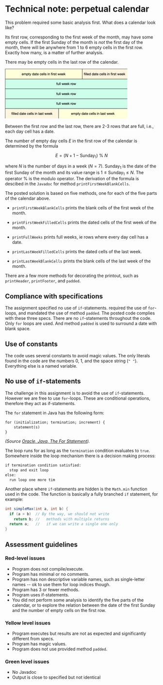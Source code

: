 # Technical note: perpetual calendar

This problem required some basic analysis first. What does a calendar look like? 

Its first row, corresponding to the first week of the month, may have some empty cells. If the first Sunday of the month is *not* the first day of the month, there will be anywhere from 1 to 6 empty cells in the first row. Exactly how many, is a matter of further analysis.

There may be empty cells in the last row of the calendar.

![](PerpetualCalendar.png)

Between the first row and the last row, there are 2-3 rows that are full, i.e., each day cell has a date.

The number of empty day cells $E$ in the first row of the calendar is determined by the formula

$$
E = (N+1-\text{Sunday}_1)\ \%\ N
$$

where $N$ is the number of days in a week ($N=7$). $\text{Sunday}_1$ is the date of the first Sunday of the month and its value range is $1\leq\text{Sunday}_1\leq N$. The operator $\%$ is the modulo operator. The derivation of the formula is descibed in the ``Javadoc`` for method ``printFirstWeekBlankCells``.

The posted solution is based on five methods, one for each of the five parts of the calendar above.

* ``printFirstWeekBlankCells`` prints the blank cells of the first week of the month.

* ``printFirstWeekFilledCells`` prints the dated cells of the first week of the month.

* ``printFullWeeks`` prints full weeks, ie rows where every day cell has a date.

* ``printLastWeekFilledCells`` prints the dated cells of the last week.

* ``printLastWeekBlankCells`` prints the blank cells of the last week of the month.

There are a few more methods for decorating the printout, such as ``printHeader``, ``printFooter``, and ``padded``.

## Compliance with specifications

The assignment specified no use of `if`-statements. required the use of ``for``-loops, and mandated the use of method ``padded``. The posted code complies with these three specs. There are no `if`-statements throughout the code. Only ``for`` loops are used. And method ``padded`` is used to surround a date with blank space.

## Use of constants

The code uses several constants to avoid magic values. The only literals found in the code are the numbers 0, 1, and the space string (``" "``). Everything else is a named variable.

## No use of ``if``-statements

The challenge in this assignment is to avoid the use of ``if``-statements. However we are free to use ``for``-loops. These are conditional operations, therefore they act as if-statements.

The ``for`` statement in Java has the following form:

```
for (initialization; termination; increment) {
    statement(s)
}
```
*(Source [Oracle, Java, The For Statement](https://docs.oracle.com/javase/tutorial/java/nutsandbolts/for.html)).*

The loop runs for as long as the ``termination`` condition evaluates to ``true``. Somewhere inside the loop mechanism there is a decision making process:

```
if termination condition satisfied:
  stop and exit loop
else: 
  run loop one more tim
```

Another place where `if`-statements are hidden is the `Math.min` function used in the code. The function is basically a fully branched `if` statement, for example:
```java
int simpleMax(int a, int b) {
  if (a > b)  // By the way, we should not write 
    return b; //   methods with multiple returns
  return a;   //   if we can write a single one only
}
```

## Assessment guidelines

### Red-level issues

* Program does not compile/execute.
* Program has minimal or no comments.
* Program has non descriptive variable names, such as single-letter names -- ok to use them for loop indices though.
* Program has 3 or fewer methods.
* Program uses if-statements.
* You did not perform some analysis to identify the five parts of the calendar, or to explore the relation between the date of the first Sunday and the number of empty cells on the first row.

### Yellow level issues

* Program executes but results are not as expected and significantly different from specs.
* Program has magic values.
* Program does not use provided method ``padded``.

### Green level issues

* No Javadoc
* Output is close to specified but not identical
